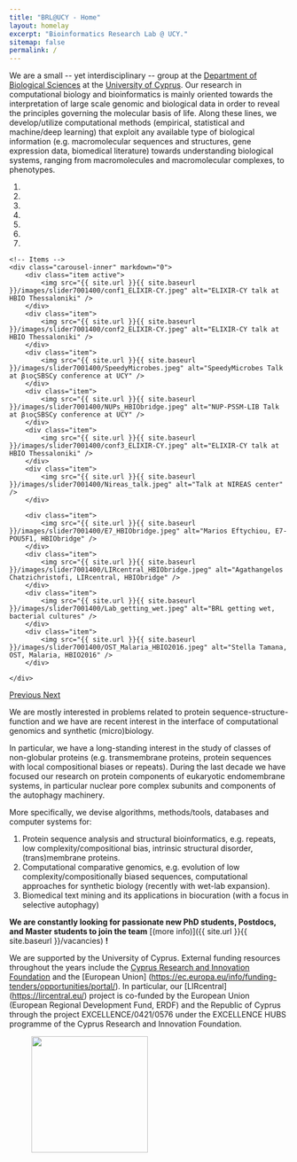```yaml
---
title: "BRL@UCY - Home"
layout: homelay
excerpt: "Bioinformatics Research Lab @ UCY."
sitemap: false
permalink: /
---
```



We are a small -- yet interdisciplinary -- group at the [Department of Biological Sciences](https://www.ucy.ac.cy/biol) at the [University of Cyprus](https://www.ucy.ac.cy/). Our research in computational biology and bioinformatics is mainly oriented towards the interpretation of large scale genomic and biological data in order to reveal the principles governing the molecular basis of life. Along these lines, we develop/utilize computational methods (empirical, statistical and machine/deep learning) that exploit any available type of biological information (e.g. macromolecular sequences and structures, gene expression data, biomedical literature) towards understanding biological systems, ranging from macromolecules and macromolecular complexes, to phenotypes.


<!--


We are a dynamic research group at the [Leiden Institute of Physics](http://www.physics.leidenuniv.nl). Our aim is to explore and understand [quantum materials](http://condensedconcepts.blogspot.nl/2013/05/what-is-quantum-matter.html), including strange metals, high-temperature superconductors, and quantum critical electron matter.
-->

<div markdown="0" id="carousel" class="carousel slide" data-ride="carousel" data-interval="4000" data-pause="hover" >
    <!-- Menu -->
    <ol class="carousel-indicators">
        <li data-target="#carousel" data-slide-to="0" class="active"></li>
        <li data-target="#carousel" data-slide-to="1"></li>
        <li data-target="#carousel" data-slide-to="2"></li>
        <li data-target="#carousel" data-slide-to="3"></li>
        <li data-target="#carousel" data-slide-to="4"></li>
        <li data-target="#carousel" data-slide-to="5"></li>
        <li data-target="#carousel" data-slide-to="6"></li>
    </ol>

    <!-- Items -->
    <div class="carousel-inner" markdown="0">
        <div class="item active">
            <img src="{{ site.url }}{{ site.baseurl }}/images/slider7001400/conf1_ELIXIR-CY.jpeg" alt="ELIXIR-CY talk at HBIO Thessaloniki" />
        </div>
        <div class="item">
            <img src="{{ site.url }}{{ site.baseurl }}/images/slider7001400/conf2_ELIXIR-CY.jpeg" alt="ELIXIR-CY talk at HBIO Thessaloniki" />
        </div>
        <div class="item">
            <img src="{{ site.url }}{{ site.baseurl }}/images/slider7001400/SpeedyMicrobes.jpeg" alt="SpeedyMicrobes Talk at βιοςSBSCy conference at UCY" />
        </div>
        <div class="item">
            <img src="{{ site.url }}{{ site.baseurl }}/images/slider7001400/NUPs_HBIObridge.jpeg" alt="NUP-PSSM-LIB Talk at βιοςSBSCy conference at UCY" />
        </div>
        <div class="item">
            <img src="{{ site.url }}{{ site.baseurl }}/images/slider7001400/conf3_ELIXIR-CY.jpeg" alt="ELIXIR-CY talk at HBIO Thessaloniki" />
        </div>
        <div class="item">
            <img src="{{ site.url }}{{ site.baseurl }}/images/slider7001400/Nireas_talk.jpeg" alt="Talk at NIREAS center" />
        </div>
        
        <div class="item">
            <img src="{{ site.url }}{{ site.baseurl }}/images/slider7001400/E7_HBIObridge.jpeg" alt="Marios Eftychiou, E7-POU5F1, HBIObridge" />
        </div>
        <div class="item">
            <img src="{{ site.url }}{{ site.baseurl }}/images/slider7001400/LIRcentral_HBIObridge.jpeg" alt="Agathangelos Chatzichristofi, LIRcentral, HBIObridge" />
        </div>
        <div class="item">
            <img src="{{ site.url }}{{ site.baseurl }}/images/slider7001400/Lab_getting_wet.jpeg" alt="BRL getting wet, bacterial cultures" />
        </div>
        <div class="item">
            <img src="{{ site.url }}{{ site.baseurl }}/images/slider7001400/OST_Malaria_HBIO2016.jpeg" alt="Stella Tamana, OST, Malaria, HBIO2016" />
        </div>







<!--
        <div class="item">
            <img src="{{ site.url }}{{ site.baseurl }}/images/slider7001400/Fig_Science_Web.jpg" alt="Slide 5" />
        </div>       
         <div class="item">
            <img src="{{ site.url }}{{ site.baseurl }}/images/slider7001400/cake_web.jpg" alt="Slide 6" />
        </div>
-->

    </div>
  <a class="left carousel-control" href="#carousel" role="button" data-slide="prev">
    <span class="glyphicon glyphicon-chevron-left" aria-hidden="true"></span>
    <span class="sr-only">Previous</span>
  </a>
  <a class="right carousel-control" href="#carousel" role="button" data-slide="next">
    <span class="glyphicon glyphicon-chevron-right" aria-hidden="true"></span>
    <span class="sr-only">Next</span>
  </a>
</div>


We are mostly interested in problems related to protein sequence-structure-function and we have are recent interest in the interface of computational genomics and synthetic (micro)biology.

In particular, we have a long-standing interest in the study of classes of non-globular proteins (e.g. transmembrane proteins, protein sequences with local compositional biases or repeats). During the last decade we have focused our research on protein components of eukaryotic endomembrane systems, in particular nuclear pore complex subunits and components of the autophagy machinery. 

More specifically, we devise algorithms, methods/tools, databases and computer systems for:

1. Protein sequence analysis and structural bioinformatics, e.g. repeats, low complexity/compositional bias, intrinsic structural disorder, (trans)membrane proteins.
2. Computational comparative genomics, e.g. evolution of low complexity/compositionally biased sequences, computational approaches for synthetic biology (recently with wet-lab expansion).
3. Biomedical text mining and its applications in biocuration (with a focus in selective autophagy)



<!--

To this end, we develop novel spectroscopic-imaging scanning tunneling microscopy (SI-STM) tools to visualize the relevant quantum mechanical degrees of freedom. We want to be able to build the perfect instruments to answer the  scientific questions we deem most important (see [Research](research)).

We are located at Leiden University, the birthplace of superconductivity and home to Kamerlingh Onnes, Lorentz, Huygens, Einstein, de Sitter, and others (see e.g. [the wall of signatures from Ehrenfest lecturers](https://www.lorentz.leidenuniv.nl/history/colloquium/muur_heel.html)). We exchange ideas and work with our neighbors from [Quantum Matter & Optics](http://www.physics.leidenuniv.nl/qo-home), as well as with the colleagues from our [world-class theory section](https://www.lorentz.leidenuniv.nl).

 
-->

**We are constantly looking for passionate new PhD students, Postdocs, and Master students to join the team** [(more info)]({{ site.url }}{{ site.baseurl }}/vacancies) **!**

<!--
We are grateful for funding from Leiden University, [NWO](www.nwo.nl) ([Vidi talent scheme](http://www.nwo.nl/en/research-and-results/programmes/Talent+Scheme) and the [Frontiers in Nanoscience program](https://www.universiteitleiden.nl/en/research/research-projects/science/frontiers-of-nanoscience-nanofront)), and from an [ERC starting grant](https://erc.europa.eu/funding/starting-grants).
-->

We are supported by the University of Cyprus. External funding resources throughout the years include the  [Cyprus Research and Innovation Foundation](https://www.research.org.cy/en/) and the [European Union] (https://ec.europa.eu/info/funding-tenders/opportunities/portal/). In particular, our [LIRcentral] (https://lircentral.eu/) project is co-funded by the European Union (European Regional Development Fund, ERDF) and the Republic of Cyprus through the project EXCELLENCE/0421/0576 under the EXCELLENCE HUBS programme of the Cyprus Research and Innovation Foundation.

<figure class="fourth">
  <img src="{{ site.url }}{{ site.baseurl }}/images/logopic/Logo_LIRcentral-FundedBy.png" style="width: 210px">

<!--
  <img src="{{ site.url }}{{ site.baseurl }}/images/logopic/Logo_Nanofront.jpg" style="width: 110px">
  <img src="{{ site.url }}{{ site.baseurl }}/images/logopic/Logo_NWO.jpg" style="width: 120px">
  <img src="{{ site.url }}{{ site.baseurl }}/images/logopic/Logo_ERC.jpg" style="width: 110px">
-->
</figure>
